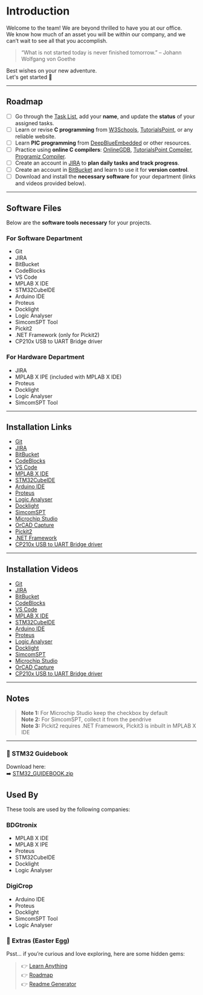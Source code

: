 # Introduction

Welcome to the team! We are beyond thrilled to have you at our office.  
We know how much of an asset you will be within our company, and we can’t wait to see all that you accomplish.  

> “What is not started today is never finished tomorrow.” – Johann Wolfgang von Goethe  

Best wishes on your new adventure.  
Let's get started 🚀  

---

## Roadmap

- [ ] Go through the [Task List](https://docs.google.com/spreadsheets/d/1b6nkk7GqHcgimqPw0XJNZECMPPu0tXiT_T-1Bq01LjU/edit?usp=sharing), add your **name**, and update the **status** of your assigned tasks.  
- [ ] Learn or revise **C programming** from [W3Schools](https://www.w3schools.com/c/index.php), [TutorialsPoint](https://www.tutorialspoint.com/cprogramming/index.htm), or any reliable website.  
- [ ] Learn **PIC programming** from [DeepBlueEmbedded](https://deepbluembedded.com/pic-programming-tutorials/) or other resources.  
- [ ] Practice using **online C compilers**: [OnlineGDB](https://www.onlinegdb.com/online_c_compiler), [TutorialsPoint Compiler](https://www.tutorialspoint.com/compile_c_online.php), [Programiz Compiler](https://www.programiz.com/c-programming/online-compiler/).  
- [ ] Create an account in [JIRA](https://www.atlassian.com/try/cloud/signup?bundle=jira-software&edition=free&signupSource=jiraBundleAsp) to **plan daily tasks and track progress**.  
- [ ] Create an account in [BitBucket](https://bitbucket.org/product) and learn to use it for **version control**.  
- [ ] Download and install the **necessary software** for your department (links and videos provided below).  

---

## Software Files

Below are the **software tools necessary** for your projects.  

### For Software Department
- Git  
- JIRA  
- BitBucket  
- CodeBlocks  
- VS Code  
- MPLAB X IDE  
- STM32CubeIDE  
- Arduino IDE  
- Proteus  
- Docklight  
- Logic Analyser  
- SimcomSPT Tool  
- Pickit2  
- .NET Framework (only for Pickit2)  
- CP210x USB to UART Bridge driver  

### For Hardware Department
- JIRA  
- MPLAB X IPE (included with MPLAB X IDE)  
- Proteus  
- Docklight  
- Logic Analyser  
- SimcomSPT Tool  

---

## Installation Links

- [Git](https://git-scm.com/downloads)  
- [JIRA](https://www.atlassian.com/software/jira)  
- [BitBucket](https://bitbucket.org/product)  
- [CodeBlocks](https://www.codeblocks.org/downloads/)  
- [VS Code](https://code.visualstudio.com/)  
- [MPLAB X IDE](https://www.microchip.com/en-us/tools-resources/develop/mplab-x-ide#tabs)  
- [STM32CubeIDE](https://www.st.com/en/development-tools/stm32cubeide.html#st-get-software)  
- [Arduino IDE](https://www.arduino.cc/en/software)  
- [Proteus](https://getintopc.com/softwares/electrical-engineering/proteus-professional-2022-free-download/)  
- [Logic Analyser](https://www.saleae.com/downloads/)  
- [Docklight](https://docklight.de/downloads/)  
- [SimcomSPT]()  
- [Microchip Studio](https://www.microchip.com/en-us/tools-resources/develop/microchip-studio)  
- [OrCAD Capture](https://downloadly.net/2020/06/779/03/orcad/20/?#/779-cadence-172305012514.html)  
- [Pickit2](https://www.microchip.com/en-us/development-tool/pg164120#Software)  
- [.NET Framework](https://www.microsoft.com/en-us/download/details.aspx?id=6041)  
- [CP210x USB to UART Bridge driver](https://www.silabs.com/developer-tools/usb-to-uart-bridge-vcp-drivers?tab=downloads)  

---

## Installation Videos

- [Git](https://www.youtube.com/watch?v=JgOs70Y7jew)  
- [JIRA](https://youtu.be/aP7W7zNTM2I)  
- [BitBucket](https://www.youtube.com/watch?v=1tC6Z57AOkY)  
- [CodeBlocks](https://www.youtube.com/watch?v=S9NhsWepfOM)  
- [VS Code](https://www.youtube.com/watch?v=KYxLEDF6kjs)  
- [MPLAB X IDE](https://youtu.be/c5AEypiwplE)  
- [STM32CubeIDE](https://www.youtube.com/watch?v=qy03y_L-fgA)  
- [Arduino IDE](https://www.youtube.com/watch?v=qRkQzBWmLkc)  
- [Proteus](https://www.youtube.com/watch?v=hCnQaCcYEJA)  
- [Logic Analyser](https://youtu.be/NU_E6sH6PcY)  
- [Docklight](https://youtu.be/c5AEypiwplE)  
- [SimcomSPT]()  
- [Microchip Studio](https://www.youtube.com/watch?v=kOJtesK3a_M)  
- [OrCAD Capture](https://youtu.be/VSK9V0cSXp0)  
- [CP210x USB to UART Bridge driver](https://youtu.be/r_eMEXvt0v0?si=BtWXZH9bPmX5UMZg)  

---

## Notes

> **Note 1:** For Microchip Studio keep the checkbox by default  
> **Note 2:** For SimcomSPT, collect it from the pendrive  
> **Note 3:** Pickit2 requires .NET Framework, Pickit3 is inbuilt in MPLAB X IDE  

---

### 📘 STM32 Guidebook
Download here:  
➡️ [STM32_GUIDEBOOK.zip](https://github.com/ArkHunt26/WelcomeKit/raw/resources/STM32%20Guidebook.zip)

## Used By

These tools are used by the following companies:  

### BDGtronix
- MPLAB X IDE
- MPLAB X IPE
- Proteus  
- STM32CubeIDE  
- Docklight  
- Logic Analyser  

### DigiCrop
- Arduino IDE  
- Proteus  
- Docklight  
- SimcomSPT Tool  
- Logic Analyser  


### 🎁 Extras (Easter Egg)
Psst... if you’re curious and love exploring, here are some hidden gems:
> 👉 [Learn Anything](https://learn-anything.xyz/)  
> 👉 [Roadmap](https://roadmap.sh/)  
> 👉 [Readme Generator](https://readme.so/)  


